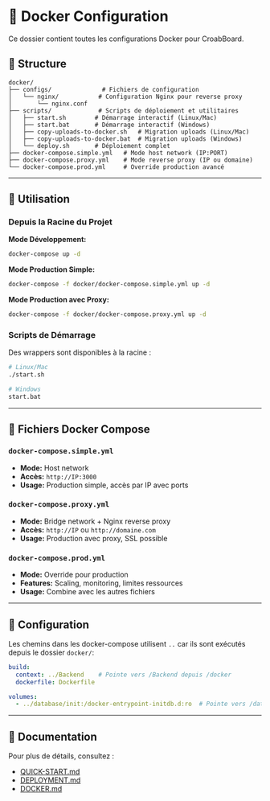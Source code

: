 # 🐳 Docker Configuration

Ce dossier contient toutes les configurations Docker pour CroabBoard.

## 📁 Structure

```
docker/
├── configs/              # Fichiers de configuration
│   └── nginx/           # Configuration Nginx pour reverse proxy
│       └── nginx.conf
├── scripts/             # Scripts de déploiement et utilitaires
│   ├── start.sh        # Démarrage interactif (Linux/Mac)
│   ├── start.bat       # Démarrage interactif (Windows)
│   ├── copy-uploads-to-docker.sh   # Migration uploads (Linux/Mac)
│   ├── copy-uploads-to-docker.bat  # Migration uploads (Windows)
│   └── deploy.sh       # Déploiement complet
├── docker-compose.simple.yml   # Mode host network (IP:PORT)
├── docker-compose.proxy.yml    # Mode reverse proxy (IP ou domaine)
└── docker-compose.prod.yml     # Override production avancé
```

---

## 🚀 Utilisation

### Depuis la Racine du Projet

**Mode Développement:**
```bash
docker-compose up -d
```

**Mode Production Simple:**
```bash
docker-compose -f docker/docker-compose.simple.yml up -d
```

**Mode Production avec Proxy:**
```bash
docker-compose -f docker/docker-compose.proxy.yml up -d
```

### Scripts de Démarrage

Des wrappers sont disponibles à la racine :
```bash
# Linux/Mac
./start.sh

# Windows
start.bat
```

---

## 📝 Fichiers Docker Compose

### `docker-compose.simple.yml`
- **Mode:** Host network
- **Accès:** `http://IP:3000`
- **Usage:** Production simple, accès par IP avec ports

### `docker-compose.proxy.yml`
- **Mode:** Bridge network + Nginx reverse proxy
- **Accès:** `http://IP` ou `http://domaine.com`
- **Usage:** Production avec proxy, SSL possible

### `docker-compose.prod.yml`
- **Mode:** Override pour production
- **Features:** Scaling, monitoring, limites ressources
- **Usage:** Combine avec les autres fichiers

---

## 🔧 Configuration

Les chemins dans les docker-compose utilisent `..` car ils sont exécutés depuis le dossier `docker/`:

```yaml
build:
  context: ../Backend    # Pointe vers /Backend depuis /docker
  dockerfile: Dockerfile

volumes:
  - ../database/init:/docker-entrypoint-initdb.d:ro  # Pointe vers /database
```

---

## 📖 Documentation

Pour plus de détails, consultez :
- [QUICK-START.md](../docs/QUICK-START.md)
- [DEPLOYMENT.md](../docs/DEPLOYMENT.md)
- [DOCKER.md](../docs/DOCKER.md)
